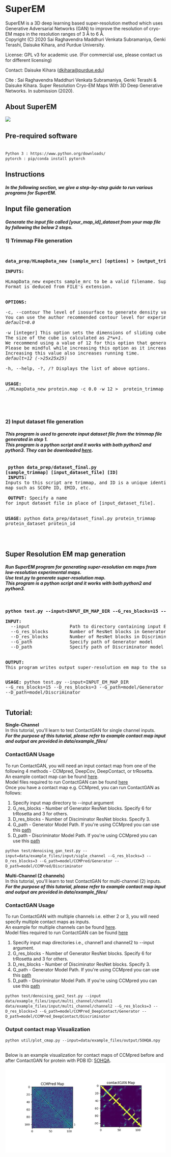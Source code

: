 # SuperEM
SuperEM is a 3D deep learning based super-resolution method which uses Generative Adversarial Networks (GAN) to improve the resolution of cryo-EM maps in the resolution ranges of 3 Å to 6 Å.  
Copyright (C) 2020 Sai Raghavendra Maddhuri Venkata Subramaniya, Genki Terashi, Daisuke Kihara, and Purdue University.

License: GPL v3 for academic use. (For commercial use, please contact us for different licensing)

Contact: Daisuke Kihara (dkihara@purdue.edu)

Cite : Sai Raghavendra Maddhuri Venkata Subramaniya, Genki Terashi & Daisuke Kihara. Super Resolution Cryo-EM Maps With 3D Deep Generative Networks. In submission (2020).  

## About SuperEM  
>   
![](https://github.com/kiharalab/SuperEM/blob/master/data/git/architecture.png)   


## Pre-required software
```

Python 3 : https://www.python.org/downloads/  
pytorch : pip/conda install pytorch   

```
## Instructions  
<meta charset="UTF-8">
<meta name="viewport" content="width=device-width, initial-scale=1">
<link rel="stylesheet" href="data/git/w3.css">  
<link rel="stylesheet" href="https://fonts.googleapis.com/css?family=Lato">
<link rel="stylesheet" href="https://fonts.googleapis.com/css?family=Montserrat">
<link rel="stylesheet" href="https://cdnjs.cloudflare.com/ajax/libs/font-awesome/4.7.0/css/font-awesome.min.css">

<div id="commands" class="w3-row-padding w3-padding-64 w3-container">
  <div class="w3-content">
	<h5> In the following section, we give a step-by-step guide to run various programs for SuperEM.
  </h5>

<div id="datagen" class="w3-row-padding w3-padding-64 w3-container">
<h2>Input file generation</h2>
<h5>
Generate the input file called [your_map_id]_dataset from your map file by following the below 2 steps.
</h5>
<b><h3>1) Trimmap File generation</h3></b>
<pre><p class="w3-code">
<b>data_prep/HLmapData_new [sample_mrc] [options] > [output_trimmap_filename]</b><br>
<b>INPUTS:</b><br>
HLmapData_new expects sample_mrc to be a valid filename. Supported file formats are Situs, CCP4, and MRC2000. 
Format is deduced from FILE's extension. 
<br>
<b>OPTIONS:</b><br>
-c, --contour The level of isosurface to generate density values for. 
You can use the author recommended contour level for experimental EM maps.
<i>default=0.0</i><br>
-w [integer] This option sets the dimensions of sliding cube used for input data generation.
The size of the cube is calculated as <i>2*w+1</i>.
We recommend using a value of 12 for this option that generates input cube of size 25*25*25.
Please be mindful while increasing this option as it increases the portion of an EM map a single cube covers.
Increasing this value also increases running time.  
<i>default=12 (->25x25x25)</i><br>
-h, --help, -?, /? Displays the list of above options.<br><br>
<b>USAGE:</b>
./HLmapData_new protein.map -c 0.0 -w 12 >  protein_trimmap
      </p></pre>
<br>

<b><h3>2) Input dataset file generation</h3></b>
	<h5>
	This program is used to generate input dataset file from the trimmap file generated in step 1.<br>
	This program is a python script and it works with both python2 and python3. They can be downloaded <a href=https://www.python.org/downloads/ target="_blank">here</a>.<br>
	</h5>
      <pre><p class="w3-code">
<b>python data_prep/dataset_final.py [sample_trimmap] [input_dataset_file] [ID]</b>
<br>
<b>INPUTS:</b> 
Inputs to this script are trimmap, and ID is a unique identifier of a map such as 
SCOPe ID, EMID, etc.<br><br>
<b>OUTPUT:</b>
Specify a name for input dataset file in place of [input_dataset_file].<br><br>
<b>USAGE:</b>
python data_prep/dataset_final.py protein_trimmap protein_dataset protein_id
     </p></pre>  
      </div>
  </div>
    <div class="w3-content">
	<div id="superem" class="w3-row-padding w3-padding-64 w3-container">
	<h2>Super Resolution EM map generation</h2>
	<h5>
	Run SuperEM program for generating super-resolution em maps from low-resolution experimental maps.<br>
	Use <b>test.py</b> to generate super-resolution map.<br>
	This program is a python script and it works with both python2 and python3.
	</h5>
      <pre><p class="w3-code">
<b>python test.py --input=INPUT_EM_MAP_DIR --G_res_blocks=15 --D_res_blocks=3 --G_path=GENERATOR_MODEL_PATH --D_path=DISCRIMINATOR_MODEL_PATH</b><br>
<b>INPUT:</b>
  --input               Path to directory containing input EM map files  
  --G_res_blocks        Number of ResNet blocks in Generator (Default : 15)
  --D_res_blocks        Number of ResNet blocks in Discriminator (Default : 3)
  --G_path              Specify path of Generator model
  --D_path              Specify path of Discriminator model
<br>
<b>OUTPUT:</b>
This program writes output super-resolution em map to the same directory as input.

<b>USAGE:</b>
python test.py --input=INPUT_EM_MAP_DIR --G_res_blocks=15 --D_res_blocks=3 --G_path=model/Generator --D_path=model/Discriminator
      </p></pre>
      </div>
  </div>

</div>

## Tutorial: 
**Single-Channel**  
In this tutorial, you'll learn to test ContactGAN for single channel inputs.  
***For the purpose of this tutorial, please refer to example contact map input and output are provided in data/example_files/***   

### ContactGAN Usage  
To run ContactGAN, you will need an input contact map from one of the following 4 methods - CCMpred, DeepCov, DeepContact, or trRosetta.  
An example contact map can be found [here](https://github.com/kiharalab/ContactGAN/tree/master/data/example_files/input/single_channel).  
Model files required to run ContactGAN can be found [here](https://github.com/kiharalab/ContactGAN/tree/master/model/CCMPred)   
Once you have a contact map e.g. CCMpred, you can run ContactGAN as follows:  
1) Specify input map directory to --input argument
2) G_res_blocks - Number of Generator ResNet blocks. Specify 6 for trRosetta and 3 for others.  
3) D_res_blocks - Number of Disciminator ResNet blocks. Specify 3.  
4) G_path - Generator Model Path. If you're using CCMpred you can use this [path](https://github.com/kiharalab/ContactGAN/tree/master/model/CCMPred/Generator)  
5) D_path - Discriminator Model Path. If you're using CCMpred you can use this [path](https://github.com/kiharalab/ContactGAN/tree/master/model/CCMPred/Discriminator)  

```
python test/denoising_gan_test.py --input=data/example_files/input/sigle_channel --G_res_blocks=3 --D_res_blocks=3 --G_path=model/CCMPred/Generator --D_path=model/CCMPred/Discriminator

```

**Multi-Channel (2 channels)**  
In this tutorial, you'll learn to test ContactGAN for multi-channel (2) inputs.  
***For the purpose of this tutorial, please refer to example contact map input and output are provided in data/example_files/***   

### ContactGAN Usage  
To run ContactGAN with multiple channels i.e. either 2 or 3, you will need specify multiple contact maps as inputs.  
An example for multiple channels can be found [here](https://github.com/kiharalab/ContactGAN/tree/master/data/example_files/input/multi_channel).  
Model files required to run ContactGAN can be found [here](https://github.com/kiharalab/ContactGAN/tree/master/model/CCMPred_DeepContact)   
1) Specify input map directories i.e., channel1 and channel2 to --input argument.  
2) G_res_blocks - Number of Generator ResNet blocks. Specify 6 for trRosetta and 3 for others.  
3) D_res_blocks - Number of Disciminator ResNet blocks. Specify 3.  
4) G_path - Generator Model Path. If you're using CCMpred you can use this [path](https://github.com/kiharalab/ContactGAN/tree/master/model/CCMPred_DeepContact/Generator)  
5) D_path - Discriminator Model Path. If you're using CCMpred you can use this [path](https://github.com/kiharalab/ContactGAN/tree/master/model/CCMPred_DeepContact/Discriminator)  

```
python test/denoising_gan2_test.py --input data/example_files/input/multi_channel/channel1 data/example_files/input/multi_channel/channel2 --G_res_blocks=3 --D_res_blocks=3 --G_path=model/CCMPred_DeepContact/Generator --D_path=model/CCMPred_DeepContact/Discriminator

```
### Output contact map Visualization  
```
python util/plot_cmap.py --input=data/example_files/output/5OHQA.npy
 
```
Below is an example visualization for contact maps of CCMpred before and after ContactGAN for protein with PDB ID: [5OHQA](http://www.rcsb.org/structure/5OHQ).      
![](https://github.com/kiharalab/ContactGAN/blob/master/data/git/fig2.jpg)   
